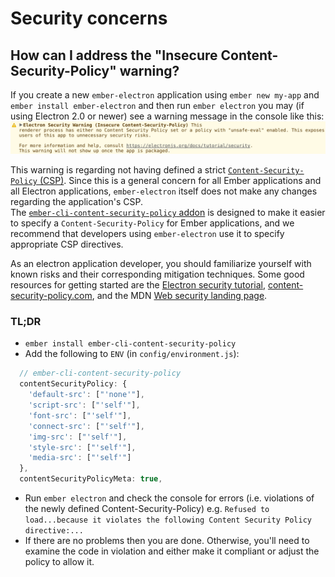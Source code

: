 # Security concerns

## How can I address the "Insecure Content-Security-Policy" warning?

If you create a new `ember-electron` application using
`ember new my-app` and `ember install ember-electron`
and then run `ember electron` you may (if using Electron 2.0 or newer)
see a warning message in the console like this:
![Electron Security Warning (Insecure Content-Security-Policy) This renderer process has either no Content Security Policy set or a policy with "unsafe-eval" enabled. This exposes users of this app to unnecessary security risks. For more information and help, consult https://electronjs.org/docs/tutorial/security. This warning will not show up once the app is packaged.](images/warn-insecure-csp.png)

This warning is regarding not having defined a strict [`Content-Security-Policy` (CSP)](https://developer.mozilla.org/en-US/docs/Web/HTTP/CSP).
Since this is a general concern for all Ember applications and all Electron applications,
`ember-electron` itself does not make any changes regarding the application's CSP.  
The [`ember-cli-content-security-policy` addon](https://github.com/rwjblue/ember-cli-content-security-policy)
is designed to make it easier to specify a `Content-Security-Policy` for Ember applications,
and we recommend that developers using `ember-electron` use it to specify appropriate CSP directives.

As an electron application developer, you should familiarize yourself with
known risks and their corresponding mitigation techniques.
Some good resources for getting started are the
[Electron security tutorial](https://electronjs.org/docs/tutorial/security),
[content-security-policy.com](https://content-security-policy.com/),
and the MDN [Web security landing page](https://developer.mozilla.org/en-US/docs/Web/Security).

### TL;DR

* `ember install ember-cli-content-security-policy`
* Add the following to `ENV` (in `config/environment.js`):
```js
  // ember-cli-content-security-policy
  contentSecurityPolicy: {
    'default-src': ["'none'"],
    'script-src': ["'self'"],
    'font-src': ["'self'"],
    'connect-src': ["'self'"],
    'img-src': ["'self'"],
    'style-src': ["'self'"],
    'media-src': ["'self'"]
  },
  contentSecurityPolicyMeta: true,
```
* Run `ember electron` and check the console for errors (i.e. violations of the newly defined Content-Security-Policy)
  e.g. `Refused to load...because it violates the following Content Security Policy directive:...`
* If there are no problems then you are done.
  Otherwise, you'll need to examine the code in violation and either make it compliant or adjust the policy to allow it.  
